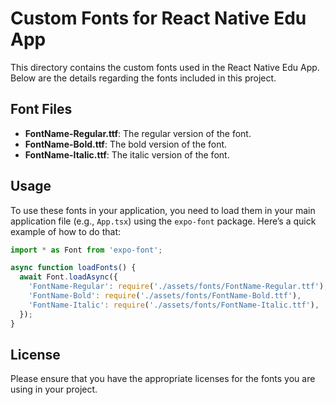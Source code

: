 # Custom Fonts for React Native Edu App

This directory contains the custom fonts used in the React Native Edu App. Below are the details regarding the fonts included in this project.

## Font Files

- **FontName-Regular.ttf**: The regular version of the font.
- **FontName-Bold.ttf**: The bold version of the font.
- **FontName-Italic.ttf**: The italic version of the font.

## Usage

To use these fonts in your application, you need to load them in your main application file (e.g., `App.tsx`) using the `expo-font` package. Here’s a quick example of how to do that:

```javascript
import * as Font from 'expo-font';

async function loadFonts() {
  await Font.loadAsync({
    'FontName-Regular': require('./assets/fonts/FontName-Regular.ttf'),
    'FontName-Bold': require('./assets/fonts/FontName-Bold.ttf'),
    'FontName-Italic': require('./assets/fonts/FontName-Italic.ttf'),
  });
}
```

## License

Please ensure that you have the appropriate licenses for the fonts you are using in your project.